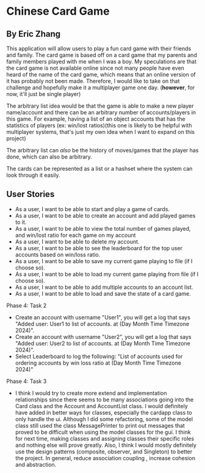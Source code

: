 # Chinese Card Game

## By Eric Zhang

This application will allow users to play a fun card game 
with their friends and family. The card game is based off 
on a card game that my parents and family members
played with me when I was a boy. My speculations are that
the card game is not available online since
not many people have even heard of the name of the card
game, which means that an online version of it has 
probably not been made. Therefore, I would like to 
take on that challenge and hopefully make it a multiplayer
game one day. (**however**, for now, it'll just be single player)

The arbitrary list idea would be that  the game is
able to make a new player name/account and there can 
be an arbitrary number of accounts/players in this game. 
For example, having a list of an object 
accounts that has the statistics of players (ex: win/lost ratios)(this one is 
likely to be helpful with multiplayer systems, that's
just my own idea when I want to expand on this project)

The arbitrary list can *also* be the history of moves/games that
the player has done, which can also be arbitrary.

The cards can be represented as a list or a hashset 
where the system can look through it easily.


## User Stories

- As a user, I want to be able to start and play a game of cards.
- As a user, I want to be able to create an account and add played games to it.
- As a user, I want to be able to view the total number of games played,
  and win/lost ratio for each game on my account
- As a user, I want to be able to delete my account.
- As a user, I want to be able to see the leaderboard for the top user accounts based on win/loss ratio.
- As a user, I want to be able to save my current game playing to file (if I choose so).
- As a user, I want to be able to load my current game playing from file (if I choose so).
- As a user, I want to be able to add multiple accounts to an account list.
- As a user, I want to be able to load and save the state of a card game.

Phase 4: Task 2
- Create an account with username "User1", you will get a log that says
"Added user: User1 to list of accounts. at (Day Month Time Timezone 2024)".
- Create an account with username "User2", you will get a log that says
  "Added user: User2 to list of accounts. at (Day Month Time Timezone 2024)".
- Select Leaderboard to log the following: 
"List of accounts used for ordering accounts by win loss ratio at (Day Month Time Timezone 2024)"

Phase 4: Task 3
- I think I would try to create more extend and implementation relationships since there
seems to be many associations going into the Card class and the Account and AccountList class. I would 
definitely have added in better ways for classes, especially the cardapp class to only 
handle the ui. Although I did some refactoring, some of the model class still
used the class MessagePrinter to print out messages that proved to be difficult
when using the model classes for the gui. I think for next time, making classes
and assigning classes their specific roles and nothing else will prove greatly.
Also, I think I would mostly definitely use the design patterns (composite, observer, 
and Singleton) to better the project. In general, reduce association coupling 
, increase cohesion and abstraction.